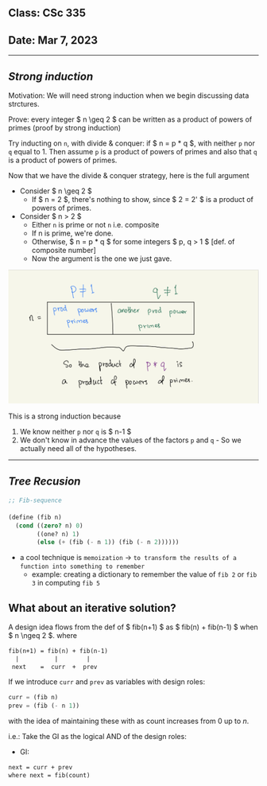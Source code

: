 ## Class: CSc 335 
## Date: Mar 7, 2023 
_____
___Strong induction___
---
Motivation: We will need strong induction when we begin discussing data strctures.

Prove: every integer $ n \geq 2 $ can be written as a product of powers of primes (proof by strong induction)

Try inducting on `n`, with divide & conquer: if $ n = p * q $, with neither `p` nor `q` equal to 1. Then assume `p` is a product of powers of primes and also that `q` is a product of powers of primes. 

Now that we have the divide & conquer strategy, here is the full argument
- Consider $ n \geq 2 $
    - If $ n = 2 $, there's nothing to show, since $ 2 = 2' $ is a product of powers of primes. 
- Consider $ n > 2 $
    - Either `n` is prime or not `n` i.e. composite
    - If n is prime, we're done. 
    - Otherwise, $ n = p * q $ for some integers $ p, q > 1 $ [def. of composite number]
    - Now the argument is the one we just gave. 

![Strong Induction Example](images/strong-induction-example.jpeg)

This is a strong induction because 
1. We know neither `p` nor `q` is $ n-1 $
2. We don't know in advance the values of the factors `p` and `q` - So we actually need all of the hypotheses.

____

___Tree Recusion___
---

```scheme
;; Fib-sequence

(define (fib n)
  (cond ((zero? n) 0)
        ((one? n) 1)
        (else (+ (fib (- n 1)) (fib (- n 2))))))
```

- a cool technique is `memoization` &rarr; `to transform the results of a function into something to remember`
    - example: creating a dictionary to remember the value of `fib 2` or `fib 3` in computing `fib 5`

What about an iterative solution?
---
A design idea flows from the def of $ fib(n+1) $ as $ fib(n) + fib(n-1) $ when $ n \ngeq 2 $. where
```
fib(n+1) = fib(n) + fib(n-1)
  |          |        |
 next    =  curr  +  prev
```
If we introduce `curr` and `prev` as variables with design roles: 
```scheme
curr = (fib n)
prev = (fib (- n 1))
```
with the idea of maintaining these with as count increases from $0$ up to $n$. 

i.e.: Take the GI as the logical AND of the design roles: 
- GI: 
```
next = curr + prev 
where next = fib(count)
```